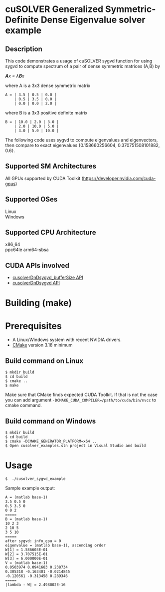 # cuSOLVER Generalized Symmetric-Definite Dense Eigenvalue solver example

## Description

This code demonstrates a usage of cuSOLVER sygvd function for using sygvd to compute spectrum of a pair of dense symmetric matrices (A,B) by

_**A**x = &lambda;**B**x_

where A is a 3x3 dense symmetric matrix
```
A = | 3.5 | 0.5 | 0.0 |
    | 0.5 | 3.5 | 0.0 |
    | 0.0 | 0.0 | 2.0 |
```
where B is a 3x3 positive definite  matrix
```
B = | 10.0 | 2.0 | 3.0 |
    | 2.0 | 10.0 | 5.0 |
    | 3.0 | 5.0 | 10.0 |
```

The following code uses sygvd to compute eigenvalues and eigenvectors, then compare to exact eigenvalues {0.158660256604, 0.370751508101882, 0.6}.

## Supported SM Architectures

All GPUs supported by CUDA Toolkit (https://developer.nvidia.com/cuda-gpus)  

## Supported OSes

Linux  
Windows

## Supported CPU Architecture

x86_64  
ppc64le
arm64-sbsa

## CUDA APIs involved
- [cusolverDnDsygvd_bufferSize API](https://docs.nvidia.com/cuda/cusolver/index.html#cuSolverDN-lt-t-gt-sygvd)
- [cusolverDnDsygvd API](https://docs.nvidia.com/cuda/cusolver/index.html#cuSolverDN-lt-t-gt-sygvd)

# Building (make)

# Prerequisites
- A Linux/Windows system with recent NVIDIA drivers.
- [CMake](https://cmake.org/download) version 3.18 minimum

## Build command on Linux
```
$ mkdir build
$ cd build
$ cmake ..
$ make
```
Make sure that CMake finds expected CUDA Toolkit. If that is not the case you can add argument `-DCMAKE_CUDA_COMPILER=/path/to/cuda/bin/nvcc` to cmake command.

## Build command on Windows
```
$ mkdir build
$ cd build
$ cmake -DCMAKE_GENERATOR_PLATFORM=x64 ..
$ Open cusolver_examples.sln project in Visual Studio and build
```

# Usage
```
$  ./cusolver_sygvd_example
```

Sample example output:

```
A = (matlab base-1)
3.5 0.5 0
0.5 3.5 0
0 0 2
=====
B = (matlab base-1)
10 2 3
2 10 5
3 5 10
=====
after sygvd: info_gpu = 0
eigenvalue = (matlab base-1), ascending order
W[1] = 1.586603E-01
W[2] = 3.707515E-01
W[3] = 6.000000E-01
V = (matlab base-1)
0.0503974 0.0941683 0.238734
0.305318 -0.163401 -0.0214845
-0.120561 -0.313458 0.289346
=====
|lambda - W| = 2.498002E-16
```
